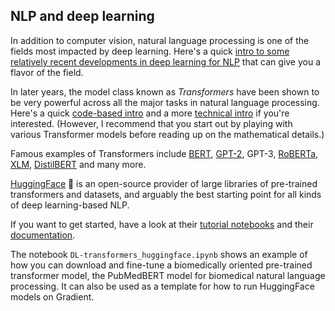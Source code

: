 ## NLP and deep learning

In addition to computer vision, natural language processing is one of the fields most impacted by deep learning. Here's a quick [intro to some relatively recent developments in deep learning for NLP](https://www.linkedin.com/pulse/natural-language-processing-2020-year-review-ivan-bilan) that can give you a flavor of the field. 

In later years, the model class known as _Transformers_ have been shown to be very powerful across all the major tasks in natural language processing. Here's a quick [code-based intro](https://colab.research.google.com/github/huggingface/transformers/blob/master/notebooks/02-transformers.ipynb) and a more [technical intro](https://lilianweng.github.io/lil-log/2020/04/07/the-transformer-family.html) if you're interested. (However, I recommend that you start out by playing with various Transformer models before reading up on the mathematical details.) 

Famous examples of Transformers include [BERT](https://arxiv.org/abs/1810.04805), [GPT-2](https://blog.openai.com/better-language-models/), GPT-3, [RoBERTa](https://arxiv.org/abs/1907.11692), [XLM](https://arxiv.org/abs/1901.07291), [DistilBERT](https://arxiv.org/abs/1910.01108) and many more. 

[HuggingFace](https://huggingface.co/)  :hugs: is an open-source provider of large libraries of pre-trained transformers and datasets, and arguably the best starting point for all kinds of deep learning-based NLP. 

If you want to get started, have a look at their [tutorial notebooks](https://github.com/huggingface/transformers/tree/master/notebooks) and their [documentation](https://huggingface.co/transformers/). 

The notebook `DL-transformers_huggingface.ipynb` shows an example of how you can download and fine-tune a biomedically oriented pre-trained transformer model, the PubMedBERT model for biomedical natural language processing. It can also be used as a template for how to run HuggingFace models on Gradient.